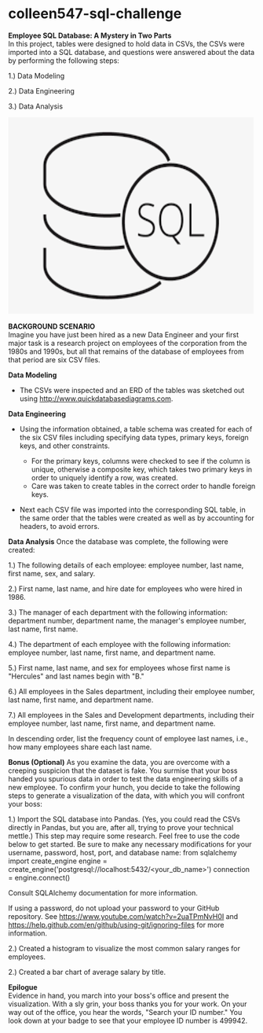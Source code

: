 # colleen547-sql-challenge

<b>Employee SQL Database: A Mystery in Two Parts</b><br>
In this project, tables were designed to hold data in CSVs, the CSVs were imported into a SQL database, and questions were answered about the data by performing the following steps:<br> 


   1.) Data Modeling

   2.) Data Engineering

   3.) Data Analysis

<img src="static/images/Relations_SQL.png" width="500" height="400"/><img style="float:right"></div>

<b>BACKGROUND SCENARIO</b><br>
Imagine you have just been hired as a new Data Engineer and your first major task is a research project on employees of the corporation from the 1980s and 1990s, but all that remains of the database of employees from that period are six CSV files.
<br>

<b>Data Modeling</b>
- The CSVs were inspected and an ERD of the tables was sketched out using http://www.quickdatabasediagrams.com.

<b>Data Engineering</b>
- Using the information obtained, a table schema was created for each of the six CSV files including specifying data types, primary keys, foreign keys, and other constraints.

  - For the primary keys, columns were checked to see if the column is unique, otherwise a composite key, which takes two primary keys in order to uniquely identify a row, was created.
  - Care was taken to create tables in the correct order to handle foreign keys.



- Next each CSV file was imported into the corresponding SQL table, in the same order that the tables were created as well as by accounting for headers, to avoid errors.



<b>Data Analysis</b>
Once the database was complete, the following were created:


   1.) The following details of each employee: employee number, last name, first name, sex, and salary.


   2.) First name, last name, and hire date for employees who were hired in 1986.


   3.) The manager of each department with the following information: department number, department name, the manager's employee number, last name, first name.


   4.) The department of each employee with the following information: employee number, last name, first name, and department name.


   5.) First name, last name, and sex for employees whose first name is "Hercules" and last names begin with "B."


   6.) All employees in the Sales department, including their employee number, last name, first name, and department name.


   7.) All employees in the Sales and Development departments, including their employee number, last name, first name, and department name.


In descending order, list the frequency count of employee last names, i.e., how many employees share each last name.



<b>Bonus (Optional)</b>
As you examine the data, you are overcome with a creeping suspicion that the dataset is fake. You surmise that your boss handed you spurious data in order to test the data engineering skills of a new employee. To confirm your hunch, you decide to take the following steps to generate a visualization of the data, with which you will confront your boss:


   1.) Import the SQL database into Pandas. (Yes, you could read the CSVs directly in Pandas, but you are, after all, trying to prove your technical mettle.) This step may require some research. Feel free to use the code below to get started. Be sure to make any necessary modifications for your username, password, host, port, and database name:
from sqlalchemy import create_engine
engine = create_engine('postgresql://localhost:5432/<your_db_name>')
connection = engine.connect()

Consult SQLAlchemy documentation for more information.


If using a password, do not upload your password to your GitHub repository. See https://www.youtube.com/watch?v=2uaTPmNvH0I and https://help.github.com/en/github/using-git/ignoring-files for more information.


   2.) Created a histogram to visualize the most common salary ranges for employees.


   2.) Created a bar chart of average salary by title.


<b>Epilogue</b><br>
Evidence in hand, you march into your boss's office and present the visualization. With a sly grin, your boss thanks you for your work. On your way out of the office, you hear the words, "Search your ID number." You look down at your badge to see that your employee ID number is 499942.

